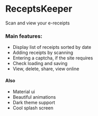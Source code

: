 # ReceptsKeeper
Scan and view your e-receipts

### Main features:
- Display list of receipts sorted by date
- Adding receipts by scanning 
- Entering a captcha, if the site requires
- Check loading and saving
- View, delete, share, view online

#### Also

- Material ui
- Beautiful animations
- Dark theme support
- Cool splash screen
